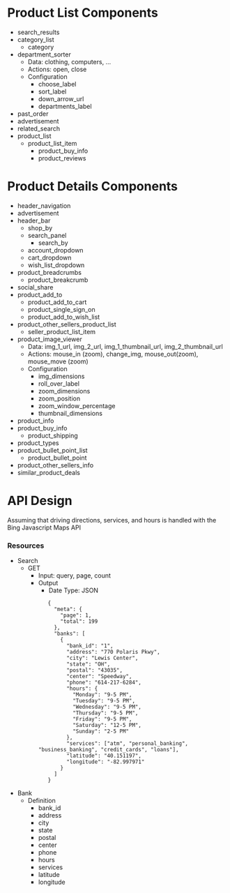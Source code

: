 # Product List Components
* search_results
* category_list
    * category
* department_sorter
    * Data: clothing, computers, ...
    * Actions: open, close
    * Configuration
        * choose_label
        * sort_label
        * down_arrow_url
        * departments_label
* past_order
* advertisement
* related_search
* product_list
    * product_list_item
        * product_buy_info
        * product_reviews
        
# Product Details Components
* header_navigation
* advertisement
* header_bar
    * shop_by
    * search_panel
        * search_by
    * account_dropdown
    * cart_dropdown
    * wish_list_dropdown
* product_breadcrumbs
    * product_breakcrumb
* social_share
* product_add_to
    * product_add_to_cart
    * product_single_sign_on
    * product_add_to_wish_list
* product_other_sellers_product_list
    * seller_product_list_item
* product_image_viewer
    * Data: img_1_url, img_2_url, img_1_thumbnail_url, img_2_thumbnail_url
    * Actions: mouse_in (zoom), change_img, mouse_out(zoom), mouse_move (zoom)
    * Configuration
        * img_dimensions
        * roll_over_label
        * zoom_dimensions
        * zoom_position
        * zoom_window_percentage
        * thumbnail_dimensions
* product_info
* product_buy_info
    * product_shipping
* product_types
* product_bullet_point_list
    * product_bullet_point
* product_other_sellers_info
* similar_product_deals

# API Design
Assuming that driving directions, services, and hours is handled with the Bing Javascript Maps API
### Resources
* Search
    * GET
        * Input: query, page, count
        * Output
            * Date Type: JSON
            ``` 
               {
                 "meta": {
                   "page": 1,
                   "total": 199
                 },
                 "banks": [
                   {
                     "bank_id": "1",
                     "address": "770 Polaris Pkwy",
                     "city": "Lewis Center",
                     "state": "OH",
                     "postal": "43035",
                     "center": "Speedway",
                     "phone": "614-217-6284",
                     "hours": {
                       "Monday": "9-5 PM",
                       "Tuesday": "9-5 PM",
                       "Wednesday": "9-5 PM",
                       "Thursday": "9-5 PM",
                       "Friday": "9-5 PM",
                       "Saturday": "12-5 PM",
                       "Sunday": "2-5 PM"
                     },
                     "services": ["atm", "personal_banking", "business_banking", "credit_cards", "loans"],
                     "latitude": "40.151197",
                     "longitude": "-82.997971"
                   }  
                 ]
               }
* Bank
    * Definition
        * bank_id
        * address
        * city
        * state
        * postal
        * center
        * phone
        * hours
        * services
        * latitude
        * longitude

